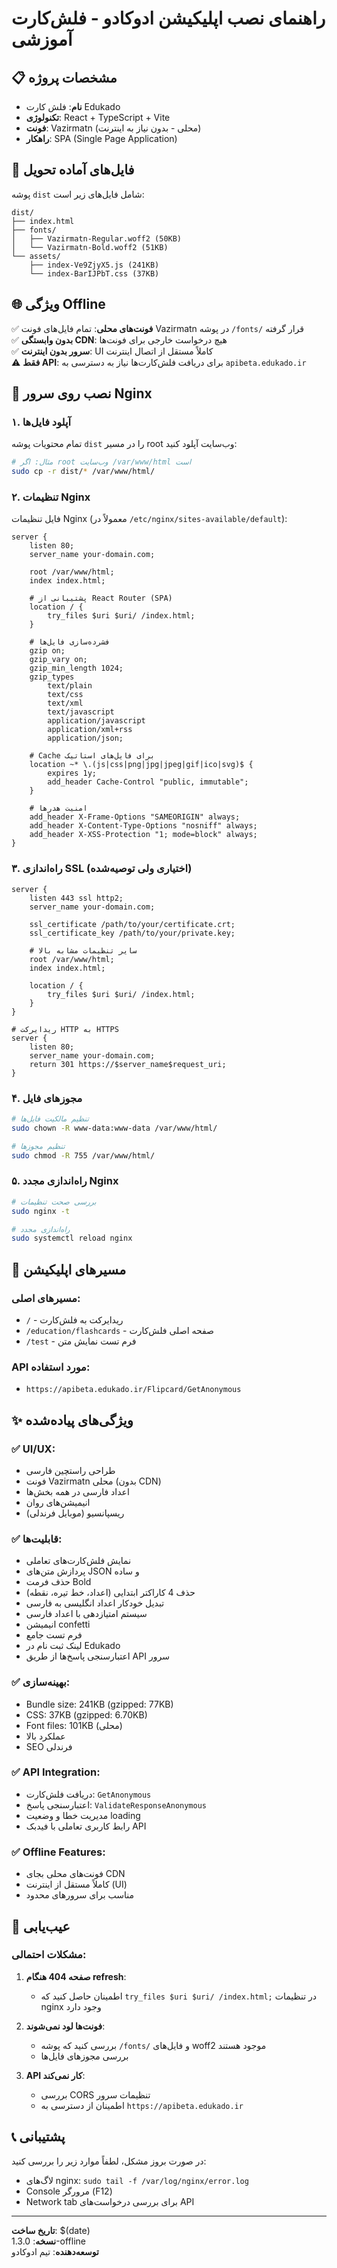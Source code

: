 # راهنمای نصب اپلیکیشن ادوکادو - فلش‌کارت آموزشی

## 📋 مشخصات پروژه
- **نام**: فلش کارت Edukado
- **تکنولوژی**: React + TypeScript + Vite
- **فونت**: Vazirmatn (محلی - بدون نیاز به اینترنت)
- **راهکار**: SPA (Single Page Application)

## 📁 فایل‌های آماده تحویل
پوشه `dist` شامل فایل‌های زیر است:
```
dist/
├── index.html
├── fonts/
│   ├── Vazirmatn-Regular.woff2 (50KB)
│   └── Vazirmatn-Bold.woff2 (51KB)
└── assets/
    ├── index-Ve9ZjyX5.js (241KB)
    └── index-BarIJPbT.css (37KB)
```

## 🌐 ویژگی Offline
✅ **فونت‌های محلی**: تمام فایل‌های فونت Vazirmatn در پوشه `/fonts/` قرار گرفته  
✅ **بدون وابستگی CDN**: هیچ درخواست خارجی برای فونت‌ها  
✅ **سرور بدون اینترنت**: UI کاملاً مستقل از اتصال اینترنت  
⚠️ **فقط API**: برای دریافت فلش‌کارت‌ها نیاز به دسترسی به `apibeta.edukado.ir`

## 🚀 نصب روی سرور Nginx

### ۱. آپلود فایل‌ها
تمام محتویات پوشه `dist` را در مسیر root وب‌سایت آپلود کنید:
```bash
# مثال: اگر root وب‌سایت /var/www/html است
sudo cp -r dist/* /var/www/html/
```

### ۲. تنظیمات Nginx
فایل تنظیمات Nginx (معمولاً در `/etc/nginx/sites-available/default`):

```nginx
server {
    listen 80;
    server_name your-domain.com;
    
    root /var/www/html;
    index index.html;
    
    # پشتیبانی از React Router (SPA)
    location / {
        try_files $uri $uri/ /index.html;
    }
    
    # فشرده‌سازی فایل‌ها
    gzip on;
    gzip_vary on;
    gzip_min_length 1024;
    gzip_types
        text/plain
        text/css
        text/xml
        text/javascript
        application/javascript
        application/xml+rss
        application/json;
    
    # Cache برای فایل‌های استاتیک
    location ~* \.(js|css|png|jpg|jpeg|gif|ico|svg)$ {
        expires 1y;
        add_header Cache-Control "public, immutable";
    }
    
    # امنیت هدرها
    add_header X-Frame-Options "SAMEORIGIN" always;
    add_header X-Content-Type-Options "nosniff" always;
    add_header X-XSS-Protection "1; mode=block" always;
}
```

### ۳. راه‌اندازی SSL (اختیاری ولی توصیه‌شده)
```nginx
server {
    listen 443 ssl http2;
    server_name your-domain.com;
    
    ssl_certificate /path/to/your/certificate.crt;
    ssl_certificate_key /path/to/your/private.key;
    
    # سایر تنظیمات مشابه بالا
    root /var/www/html;
    index index.html;
    
    location / {
        try_files $uri $uri/ /index.html;
    }
}

# ریدایرکت HTTP به HTTPS
server {
    listen 80;
    server_name your-domain.com;
    return 301 https://$server_name$request_uri;
}
```

### ۴. مجوزهای فایل
```bash
# تنظیم مالکیت فایل‌ها
sudo chown -R www-data:www-data /var/www/html/

# تنظیم مجوزها
sudo chmod -R 755 /var/www/html/
```

### ۵. راه‌اندازی مجدد Nginx
```bash
# بررسی صحت تنظیمات
sudo nginx -t

# راه‌اندازی مجدد
sudo systemctl reload nginx
```

## 📱 مسیرهای اپلیکیشن

### مسیرهای اصلی:
- `/` - ریدایرکت به فلش‌کارت
- `/education/flashcards` - صفحه اصلی فلش‌کارت
- `/test` - فرم تست نمایش متن

### API مورد استفاده:
- `https://apibeta.edukado.ir/Flipcard/GetAnonymous`

## ✨ ویژگی‌های پیاده‌شده

### ✅ UI/UX:
- طراحی راستچین فارسی
- فونت Vazirmatn محلی (بدون CDN)
- اعداد فارسی در همه بخش‌ها
- انیمیشن‌های روان
- ریسپانسیو (موبایل فرندلی)

### ✅ قابلیت‌ها:
- نمایش فلش‌کارت‌های تعاملی
- پردازش متن‌های JSON و ساده
- حذف فرمت Bold
- حذف 4 کاراکتر ابتدایی (اعداد، خط تیره، نقطه)
- تبدیل خودکار اعداد انگلیسی به فارسی
- سیستم امتیازدهی با اعداد فارسی
- انیمیشن confetti
- فرم تست جامع
- لینک ثبت نام در Edukado
- اعتبارسنجی پاسخ‌ها از طریق API سرور

### ✅ بهینه‌سازی:
- Bundle size: 241KB (gzipped: 77KB)
- CSS: 37KB (gzipped: 6.70KB)
- Font files: 101KB (محلی)
- عملکرد بالا
- SEO فرندلی

### ✅ API Integration:
- دریافت فلش‌کارت: `GetAnonymous`
- اعتبارسنجی پاسخ: `ValidateResponseAnonymous`
- مدیریت خطا و وضعیت loading
- رابط کاربری تعاملی با فیدبک API

### ✅ Offline Features:
- فونت‌های محلی بجای CDN
- کاملاً مستقل از اینترنت (UI)
- مناسب برای سرورهای محدود

## 🔧 عیب‌یابی

### مشکلات احتمالی:
1. **صفحه 404 هنگام refresh**: 
   - اطمینان حاصل کنید که `try_files $uri $uri/ /index.html;` در تنظیمات nginx وجود دارد

2. **فونت‌ها لود نمی‌شوند**:
   - بررسی کنید که پوشه `/fonts/` و فایل‌های woff2 موجود هستند
   - بررسی مجوزهای فایل‌ها

3. **API کار نمی‌کند**:
   - بررسی CORS تنظیمات سرور
   - اطمینان از دسترسی به `https://apibeta.edukado.ir`

## 📞 پشتیبانی
در صورت بروز مشکل، لطفاً موارد زیر را بررسی کنید:
- لاگ‌های nginx: `sudo tail -f /var/log/nginx/error.log`
- Console مرورگر (F12)
- Network tab برای بررسی درخواست‌های API

---
**تاریخ ساخت**: $(date)  
**نسخه**: 1.3.0-offline  
**توسعه‌دهنده**: تیم ادوکادو 